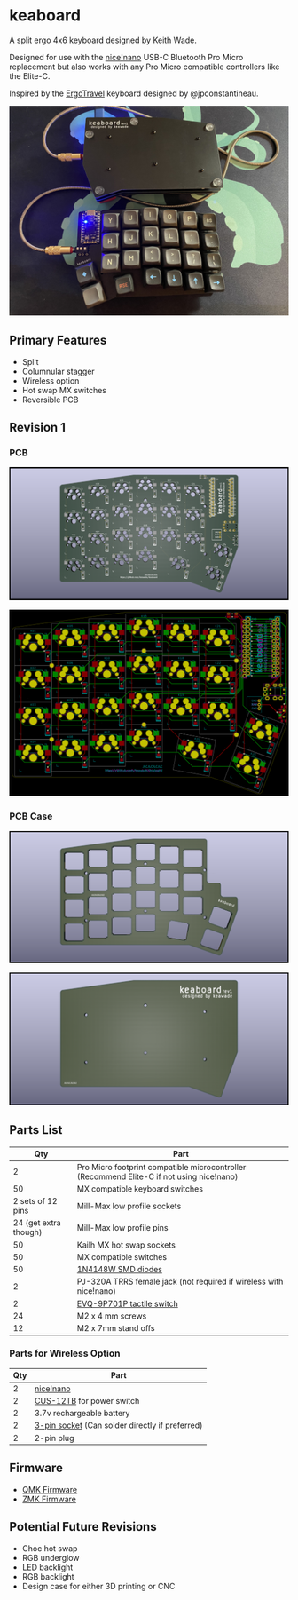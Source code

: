 # keaboard

A split ergo 4x6 keyboard designed by Keith Wade.

Designed for use with the [nice!nano][nicenanoDocs] USB-C Bluetooth Pro Micro replacement
but also works with any Pro Micro compatible controllers like the Elite-C.

Inspired by the [ErgoTravel][ergotravel] keyboard designed by @jpconstantineau.

![keaboard](./images/keaboard_rev1_final.jpg)

## Primary Features

- Split
- Columnular stagger
- Wireless option
- Hot swap MX switches
- Reversible PCB

## Revision 1

### PCB

![keaboard pcb render](./images/keaboard-rev1-pcb-render.png)

![keaboard pcb design](./PCB/keaboard_rev1/images/WIP_2020-09-11%2022-44-45.png)

### PCB Case

![Top plate](./images/keaboard-rev1-case-top-plate.png)

![Bottom plate](./images/keaboard-rev1-case-bottom-plate.png)

## Parts List

| Qty                   | Part                                                                                      |
| --------------------- | ----------------------------------------------------------------------------------------- |
| 2                     | Pro Micro footprint compatible microcontroller (Recommend Elite-C if not using nice!nano) |
| 50                    | MX compatible keyboard switches                                                           |  |
| 2 sets of 12 pins     | Mill-Max low profile sockets                                                              |
| 24 (get extra though) | Mill-Max low profile pins                                                                 |
| 50                    | Kailh MX hot swap sockets                                                                 |
| 50                    | MX compatible switches                                                                    |
| 50                    | [1N4148W SMD diodes][diodes]                                                              |
| 2                     | PJ-320A TRRS female jack  (not required if wireless with nice!nano)                       |
| 2                     | [EVQ-9P701P tactile switch](resetSwitch)                                                  |
| 24                    | M2 x 4 mm screws                                                                          |
| 12                    | M2 x 7mm stand offs                                                                       |

### Parts for Wireless Option

| Qty | Part                                                             |
| --- | ---------------------------------------------------------------- |
| 2   | [nice!nano][nicenanoStore]                                       |
| 2   | [CUS-12TB][slideSwitch] for power switch                         |
| 2   | 3.7v rechargeable battery                                        |
| 2   | [3-pin socket][batterySocket] (Can solder directly if preferred) |
| 2   | 2-pin plug                                                       |

## Firmware

- [QMK Firmware][keaboardQmk]
- [ZMK Firmware][keaboardZmk]

## Potential Future Revisions

- Choc hot swap
- RGB underglow
- LED backlight
- RGB backlight
- Design case for either 3D printing or CNC

[nicenanoDocs]: https://docs.nicekeyboards.com/#/nice!nano/
[nicenanoStore]: https://splitkb.com/collections/keyboard-parts/products/nice-nano-rev1-0
[ergotravel]: https://github.com/jpconstantineau/ErgoTravel
[batterySocket]: https://www.digikey.com/product-detail/en/DF3A-3P-2DS/H3894-ND/560460
[diodes]: https://www.digikey.com/product-detail/en/1N4148W-G+RHG/1N4148W-GRHGCT-ND/7644279
[slideSwitch]: https://www.digikey.com/product-detail/en/nidec-copal-electronics/CUS-12TB/563-1102-1-ND/1124231
[resetSwitch]: https://www.digikey.com/product-detail/en/panasonic-electronic-components/EVQ-9P701P/P19095CT-ND/5872974
[keaboardQmk]: https://github.com/keawade/qmk_firmware/tree/keaboard
[keaboardZmk]: https://github.com/keawade/keaboard-zmk-config
